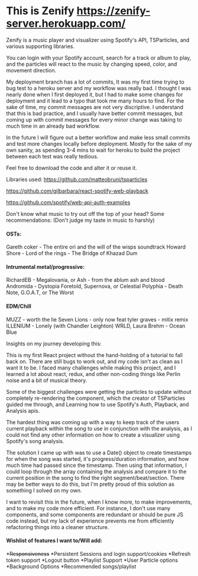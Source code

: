 # This is Zenify https://zenify-server.herokuapp.com/

Zenify is a music player and visualizer using Spotify's API, TSParticles, and various supporting libraries.

You can login with your Spotify account, search for a track or album to play, and the particles will react to the music by changing speed, color, and movement direction.

My deployment branch has a lot of commits, It was my first time trying to bug test to a heroku server and my workflow was really bad. I thought I was nearly done when I first deployed it, but I had to make some changes for deployment and it lead to a typo that took me many hours to find. For the sake of time, my commit messages are not very discriptive. I understand that this is bad practice, and I usually have better commit messages, but coming up with commit messages for every minor change was taking to much time in an already bad workflow. 

In the future I will figure out a better workflow and make less small commits and test more changes locally before deployment. Mostly for the sake of my own sanity, as spending 3-4 mins to wait for heroku to build the project between each test was really tedious.


Feel free to download the code and alter it or reuse it.

Libraries used:
https://github.com/matteobruni/tsparticles

https://github.com/gilbarbara/react-spotify-web-playback

https://github.com/spotify/web-api-auth-examples



Don't know what music to try out off the top of your head?
Some recommendations: (Don't judge my taste in music to harshly)
#### OSTs:
Gareth coker - The entire ori and the will of the wisps soundtrack
Howard Shore - Lord of the rings - The Bridge of Khazad Dum

#### Intrumental metal/progressive:
RichardEB - Megalovania, or Ash - from the ablum ash and blood
Andromida - Dystopia Foretold, Supernova, or Celestial
Polyphia - Death Note, G.O.A.T, or The Worst

#### EDM/Chill
MUZZ - worth the lie
Seven Lions - only now feat tyler graves - mitix remix
ILLENIUM - Lonely (with Chandler Leighton)
WRLD, Laura Brehm - Ocean Blue

Insights on my journey developing this:

This is my first React project without the hand-holding of a tutorial to fall back on. There are still bugs to work out, and my code isn't as clean as I want it to be. I faced many challenges while making this project, and I learned a lot about react, redux, and other non-coding things like Perlin noise and a bit of musical theory.

Some of the biggest challenges were getting the particles to update without completely re-rendering the component, which the creator of TSParticles guided me through, and Learning how to use Spotify's Auth, Playback, and Analysis apis. 

The hardest thing was coming up with a way to keep track of the users current playback within the song to use in conjunction with the analysis, as I could not find any other information on how to create a visualizer using Spotify's song analysis. 

The solution I came up with was to use a Date() object to create timestamps for when the song was started, it's progress/duration information, and how much time had passed since the timestamp. Then using that information, I could loop through the array containing the analysis and compare it to the current position in the song to find the right segment/beat/section. There may be better ways to do this, but I'm pretty proud of this solution as something I solved on my own.

I want to revisit this in the future, when I know more, to make improvements, and to make my code more efficient. For instance, I don't use many components, and some components are redundant or should be pure JS code instead, but my lack of experience prevents me from efficiently refactoring things into a cleaner structure.

#### Wishlist of features I want to/Will add:
*~~Responsiveness~~
*Persistent Sessions and login support/cookies
*Refresh token support
*Logout button
*Playlist Support
*User Particle options
*Background Options
*Recommended songs/playlist
